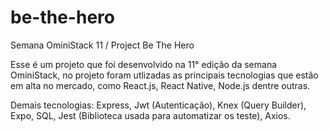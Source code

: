 # be-the-hero
Semana OminiStack 11 / Project Be The Hero

Esse é um projeto que foi desenvolvido na 11° edição da semana OminiStack,
no projeto foram utlizadas as principais tecnologias que estão em alta no mercado,
como React.js, React Native, Node.js dentre outras.

Demais tecnologias: Express, Jwt (Autenticação), Knex (Query Builder), Expo, SQL, Jest (Biblioteca usada para automatizar os teste), Axios.
